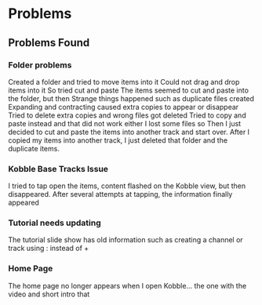 # Problems
## Problems Found

### Folder problems
Created a folder and tried to move items into it
Could not drag and drop items into it
So tried cut and paste
The items seemed to cut and paste into the folder, but then
Strange things happened such as duplicate files created
Expanding and contracting caused extra copies to appear or disappear
Tried to delete extra copies and wrong files got deleted
Tried to copy and paste instead and that did not work either
I lost some files so 
Then I just decided to cut and paste the items into another track and start over.
After I copied my items into another track, I just deleted that folder and the duplicate items.

### Kobble Base Tracks Issue
I tried to tap open the items, content flashed on the Kobble view, but then disappeared. After several attempts at tapping, the information finally appeared

### Tutorial needs updating
The tutorial slide show has old information such as creating a channel or track using : instead of +

### Home Page
The home page no longer appears when I open Kobble... the one with the video and short intro that 

